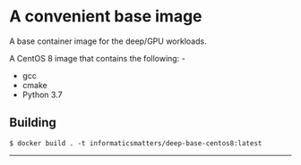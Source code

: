# A convenient base image
A base container image for the deep/GPU workloads.

A CentOS 8 image that contains the following: -

-   gcc
-   cmake
-   Python 3.7

## Building

    $ docker build . -t informaticsmatters/deep-base-centos8:latest
    
---
